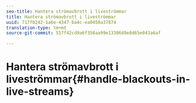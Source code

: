 ```yaml
---
seo-title: Hantera strömavbrott i liveströmmar
title: Hantera strömavbrott i liveströmmar
uuid: 717f0242-1a6e-4347-ba4c-ea0450a37874
translation-type: tm+mt
source-git-commit: 557f42cd9a6f356aa99e13386d9e8d65e043a6af

---
```



# Hantera strömavbrott i liveströmmar{#handle-blackouts-in-live-streams}
